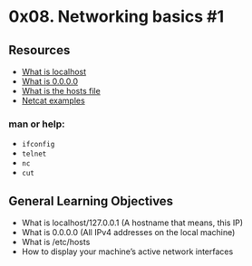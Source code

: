 # 0x08. Networking basics \#1

## Resources
* [What is localhost](https://intranet.alxswe.com/rltoken/Odcc_tyAQlcANCCrtmxo6A)
* [What is 0.0.0.0](https://intranet.alxswe.com/rltoken/fUb9IpnxrNaddMljzwbhJQ)
* [What is the hosts file](https://intranet.alxswe.com/rltoken/4_MBpFTulKliFM69jCPzOQ)
* [Netcat examples](https://intranet.alxswe.com/rltoken/OR0lOEwAw9I1Rj4aGp1Ljg)

### man or help:
* `ifconfig`
* `telnet`
* `nc`
* `cut`

## General Learning Objectives
* What is localhost/127.0.0.1 (A hostname that means, this IP)
* What is 0.0.0.0 (All IPv4 addresses on the local machine)
* What is /etc/hosts
* How to display your machine’s active network interfaces
